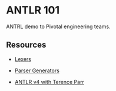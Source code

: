 # ANTLR 101

ANTRL demo to Pivotal engineering teams.

## Resources

- [Lexers](http://web.mit.edu/dmaze/school/6.824/antlr-2.7.0/doc/lexer.html)

- [Parser Generators](http://web.mit.edu/6.005/www/fa16/classes/18-parser-generators/)

- [ANTLR v4 with Terence Parr](https://www.youtube.com/watch?v=q8p1voEiu8Q&t=41s)